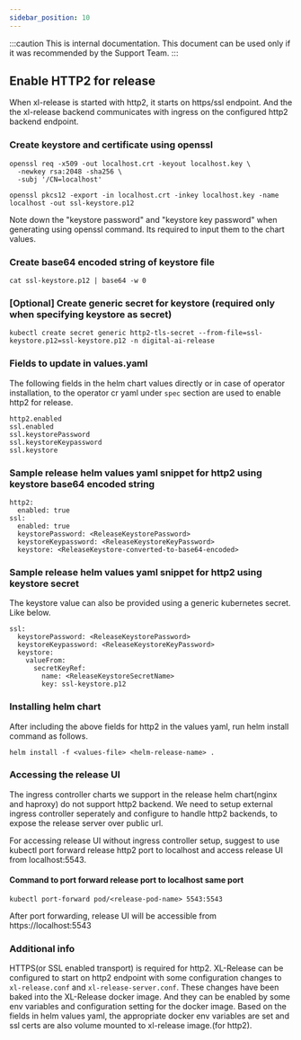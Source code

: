 ```yaml
---
sidebar_position: 10
---
```


:::caution
This is internal documentation. This document can be used only if it was recommended by the Support Team.
:::

## Enable HTTP2 for release

When xl-release is started with http2, it starts on https/ssl endpoint. And the the xl-release backend communicates with ingress on the configured http2 backend endpoint.

### Create keystore and certificate using openssl
```
openssl req -x509 -out localhost.crt -keyout localhost.key \ 
  -newkey rsa:2048 -sha256 \
  -subj '/CN=localhost'

openssl pkcs12 -export -in localhost.crt -inkey localhost.key -name localhost -out ssl-keystore.p12 
```
Note down the "keystore password" and "keystore key password" when generating using openssl command. Its required to input them to the chart values.

### Create base64 encoded string of keystore file
```
cat ssl-keystore.p12 | base64 -w 0
```

### [Optional] Create generic secret for keystore (required only when specifying keystore as secret)

```
kubectl create secret generic http2-tls-secret --from-file=ssl-keystore.p12=ssl-keystore.p12 -n digital-ai-release
```

### Fields to update in values.yaml
The following fields in the helm chart values directly or in case of operator installation, to the operator cr yaml under `spec` section are used to enable http2 for release.

```
http2.enabled
ssl.enabled
ssl.keystorePassword
ssl.keystoreKeypassword
ssl.keystore
```

### Sample release helm values yaml snippet for http2 using keystore base64 encoded string  
```
http2:
  enabled: true
ssl:
  enabled: true
  keystorePassword: <ReleaseKeystorePassword>
  keystoreKeypassword: <ReleaseKeystoreKeyPassword>
  keystore: <ReleaseKeystore-converted-to-base64-encoded>
```
### Sample release helm values yaml snippet for http2 using keystore secret
The keystore value can also be provided using a generic kubernetes secret. Like below.
```
ssl:
  keystorePassword: <ReleaseKeystorePassword>
  keystoreKeypassword: <ReleaseKeystoreKeyPassword>
  keystore:
    valueFrom:
      secretKeyRef:
        name: <ReleaseKeystoreSecretName>
        key: ssl-keystore.p12
```
### Installing helm chart
After including the above fields for http2 in the values yaml, run helm install command as follows.
```
helm install -f <values-file> <helm-release-name> . 
```

### Accessing the release UI
The ingress controller charts we support in the release helm chart(nginx and haproxy) do not support http2 backend. We need to setup external ingress controller seperately and configure to handle http2 backends, to expose the release server over public url. 

For accessing release UI without ingress controller setup, suggest to use kubectl port forward release http2 port to localhost and access release UI from localhost:5543.

#### Command to port forward release port to localhost same port
```
kubectl port-forward pod/<release-pod-name> 5543:5543
```
After port forwarding, release UI will be accessible from https://localhost:5543

### Additional info
HTTPS(or SSL enabled transport) is required for http2. XL-Release can be configured to start on http2 endpoint with some configuration changes to `xl-release.conf` and `xl-release-server.conf`. These changes have been baked into the XL-Release docker image. And they can be enabled by some env variables and configuration setting for the docker image. Based on the fields in helm values yaml, the appropriate docker env variables are set and ssl certs are also volume mounted to xl-release image.(for http2).
